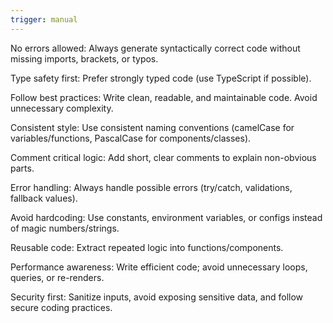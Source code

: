 ```yaml
---
trigger: manual
---
```

No errors allowed: Always generate syntactically correct code without missing imports, brackets, or typos.

Type safety first: Prefer strongly typed code (use TypeScript if possible).

Follow best practices: Write clean, readable, and maintainable code. Avoid unnecessary complexity.

Consistent style: Use consistent naming conventions (camelCase for variables/functions, PascalCase for components/classes).

Comment critical logic: Add short, clear comments to explain non-obvious parts.

Error handling: Always handle possible errors (try/catch, validations, fallback values).

Avoid hardcoding: Use constants, environment variables, or configs instead of magic numbers/strings.

Reusable code: Extract repeated logic into functions/components.

Performance awareness: Write efficient code; avoid unnecessary loops, queries, or re-renders.

Security first: Sanitize inputs, avoid exposing sensitive data, and follow secure coding practices.